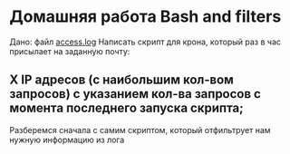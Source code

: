 # Домашняя работа Bash and filters
Дано: файл [access.log](access.log)
Написать скрипт для крона, который раз в час присылает на заданную почту:

## X IP адресов (с наибольшим кол-вом запросов) с указанием кол-ва запросов c момента последнего запуска скрипта;

Разберемся сначала с самим скриптом, который отфильтрует нам нужную информацию из лога